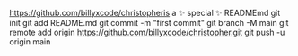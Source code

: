 https://github.com/billyxcode/christopheris a ✨ special ✨ READMEmd
git init
git add README.md
git commit -m "first commit"
git branch -M main
git remote add origin https://github.com/billyxcode/christopher.git
git push -u origin main           
